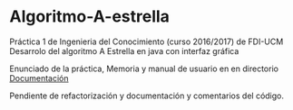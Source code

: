 # Algoritmo-A-estrella

Práctica 1 de Ingenieria del Conocimiento (curso 2016/2017) de FDI-UCM
Desarrolo del algoritmo A Estrella en java con interfaz gráfica 

Enunciado de la práctica, Memoria y manual de usuario en en directorio [Documentación](https://github.com/hunzaGit/Algoritmo-A-estrella/tree/master/Documentacion)

Pendiente de refactorización y documentación y comentarios del código.
